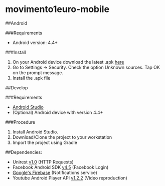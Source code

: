 # movimento1euro-mobile


##Android

###Requirements
* Android version: 4.4+

###Install
1. On your Android device download the latest .apk [here](https://github.com/dimamo5/movimento1euro-mobile/releases/tag/0.5)
2. Go to Settings -> Security. Check the option Unknown sources. Tap OK on the prompt message.
3. Install the .apk file


##Develop

###Requirements
* [Android Studio](https://developer.android.com/studio/index.html)
* (Optional) Android device with version 4.4+

###Procedure
1. Install Android Studio.
2. Download/Clone the project to your workstation
3. Import the project using Gradle

##Dependencies:
* Unirest [v1.0](https://github.com/zeeshanejaz/unirest-android) (HTTP Requests)
* Facebook Android SDK [v4.5](https://developers.facebook.com/docs/reference/android/4.5/) (Facebook Login)
* [Google's Firebase](https://firebase.google.com/) (Notifications service)
* Youtube Android Player API [v1.2.2](https://developers.google.com/youtube/android/player/) (Video reproduction)

